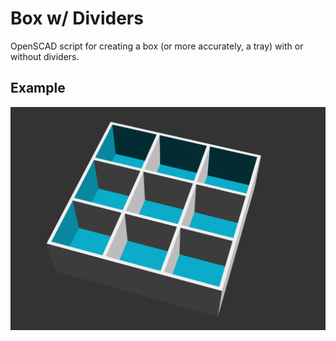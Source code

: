 # Box w/ Dividers

OpenSCAD script for creating a box (or more accurately, a tray) with or without dividers.

## Example

![3x3 Tray][3x3_tray]

[3x3_tray]: images/box_with_dividers.png "3x3 Tray"